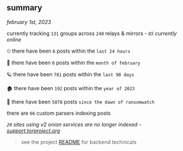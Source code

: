 
## summary
_february 1st, 2023_

currently tracking `131` groups across `240` relays & mirrors - _`85` currently online_

⏲ there have been `6` posts within the `last 24 hours`

🦈 there have been `0` posts within the `month of february`

🪐 there have been `781` posts within the `last 90 days`

🏚 there have been `192` posts within the `year of 2023`

🦕 there have been `5878` posts `since the dawn of ransomwatch`

there are `66` custom parsers indexing posts

_`20` sites using v2 onion services are no longer indexed - [support.torproject.org](https://support.torproject.org/onionservices/v2-deprecation/)_

> see the project [README](https://github.com/joshhighet/ransomwatch#ransomwatch--) for backend technicals
